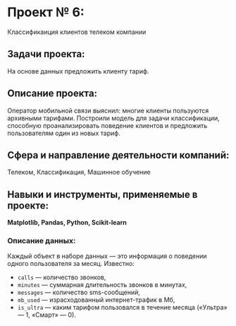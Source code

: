 # Проект № 6: 
Классификаиция клиентов телеком компании

## Задачи проекта:
На основе данных предложить клиенту тариф.

## Описание проекта:
Оператор мобильной связи выяснил: многие клиенты пользуются архивными тарифами.
Построили модель для задачи классификации, способную проанализировать поведение клиентов и предложить пользователям один из новых тариф.


## Сфера и направление деятельности компаний:
Телеком, Классификация, Машинное обучение

## Навыки и инструменты, применяемые в проекте:
**Matplotlib, Pandas, Python, Scikit-learn**

### Описание данных:
Каждый объект в наборе данных — это информация о поведении одного пользователя за месяц. Известно:
- `сalls` — количество звонков,
- `minutes` — суммарная длительность звонков в минутах,
- `messages` — количество sms-сообщений,
- `mb_used` — израсходованный интернет-трафик в Мб,
- `is_ultra` — каким тарифом пользовался в течение месяца («Ультра» — 1, «Смарт» — 0).
